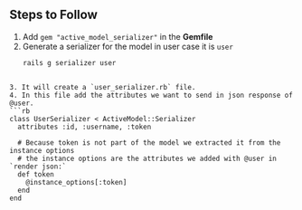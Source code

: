 
## Steps to Follow

1. Add `gem "active_model_serializer"` in the **Gemfile**
2. Generate a serializer for the model in user case it is `user`
	```bash
	rails g serializer user
```

3. It will create a `user_serializer.rb` file.
4. In this file add the attributes we want to send in json response of @user.
```rb
class UserSerializer < ActiveModel::Serializer
  attributes :id, :username, :token

  # Because token is not part of the model we extracted it from the instance options
  # the instance options are the attributes we added with @user in `render json:`
  def token
    @instance_options[:token]
  end
end
```
